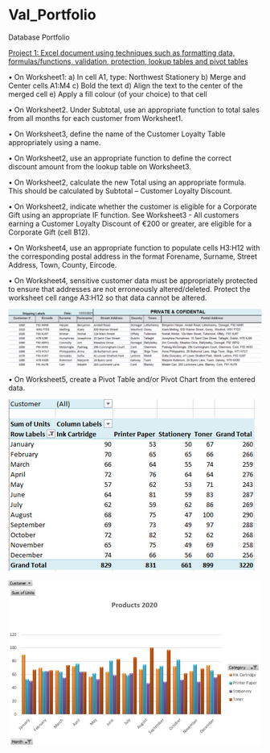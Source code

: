 # Val_Portfolio
Database Portfolio

[Project 1: Excel document using techniques such as formatting data, formulas/functions, validation, protection,
lookup tables and pivot tables](https://docs.google.com/spreadsheets/d/1UG-7avP7cXOY2ypmVMntaw-ipCC5fQLU/edit#gid=473142819)


• On Worksheet1:
a) In cell A1, type: Northwest Stationery
b) Merge and Center cells A1:M4
c) Bold the text
d) Align the text to the center of the merged cell
e) Apply a fill colour (of your choice) to that cell

• On Worksheet2. Under Subtotal, use an appropriate function to total sales from all
months for each customer from Worksheet1. 

• On Worksheet3, define the name of the Customer Loyalty Table appropriately using a
name.

• On Worksheet2, use an appropriate function to define the correct discount amount
from the lookup table on Worksheet3.

• On Worksheet2, calculate the new Total using an appropriate formula. This should be
calculated by Subtotal – Customer Loyalty Discount.

• On Worksheet2, indicate whether the customer is eligible for a Corporate Gift using an
appropriate IF function. See Worksheet3 - All customers earning a Customer Loyalty Discount of €200 or
greater, are eligible for a Corporate Gift (cell B12).

• On Worksheet4, use an appropriate function to populate cells H3:H12 with the
corresponding postal address in the format Forename, Surname, Street Address, Town,
County, Eircode.

• On Worksheet4, sensitive customer data must be appropriately protected to ensure
that addresses are not erroneously altered/deleted. Protect the worksheet cell range
A3:H12 so that data cannot be altered. 

![](/Images/Shipping%20labels.PNG)

• On Worksheet5, create a Pivot Table and/or Pivot Chart from the entered data.

![](/Images/Table.PNG)


![](/Images/Pivot.PNG)

